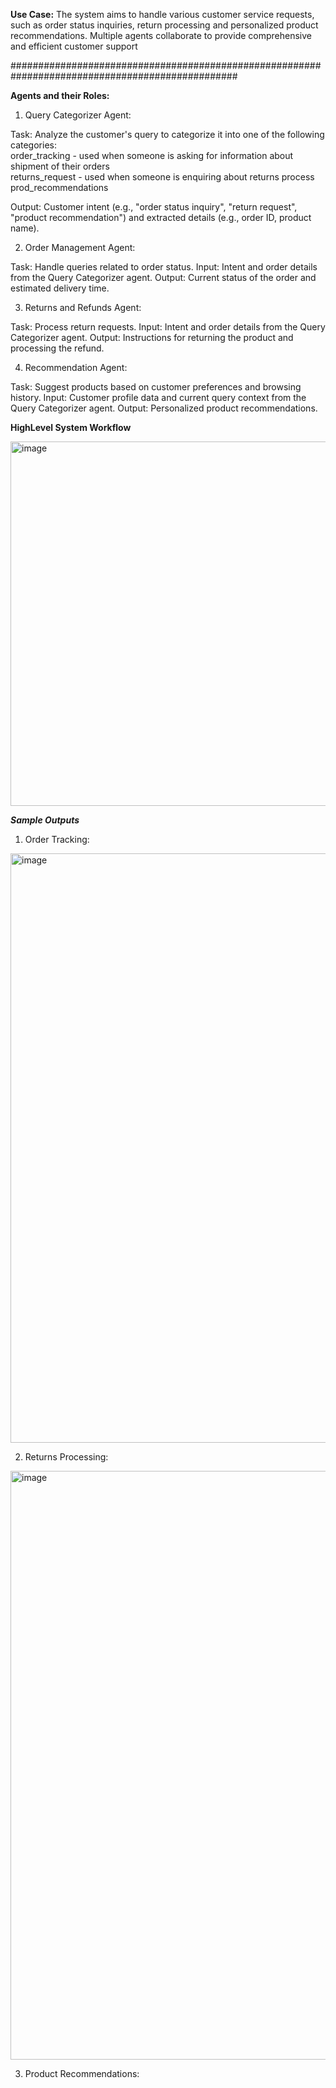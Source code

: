 **Use Case:**
The system aims to handle various customer service requests, such as order status inquiries, 
return processing and personalized product recommendations. Multiple agents collaborate to provide comprehensive and efficient customer support

#################################################################################################

**Agents and their Roles:**

  1. Query Categorizer Agent:
  
  Task: Analyze the customer's query to categorize it into one of the following categories: \
              order_tracking - used when someone is asking for information about shipment of their orders \
              returns_request - used when someone is enquiring about returns process \
              prod_recommendations
              
  Output: Customer intent (e.g., "order status inquiry", "return request", "product recommendation") and extracted details (e.g., order ID, product name).

  2. Order Management Agent:
  
  Task: Handle queries related to order status.
  Input: Intent and order details from the Query Categorizer agent.
  Output: Current status of the order and estimated delivery time.

  3. Returns and Refunds Agent:
  
  Task: Process return requests.
  Input: Intent and order details from the Query Categorizer agent.
  Output: Instructions for returning the product and processing the refund.

  4. Recommendation Agent:
  
  Task: Suggest products based on customer preferences and browsing history.
  Input: Customer profile data and current query context from the Query Categorizer agent.
  Output: Personalized product recommendations.

**HighLevel System Workflow**

<img width="583" alt="image" src="https://github.com/shaikasheesh/crew_ai_agents/assets/63601317/b789b978-f121-4934-9c03-6ecf6d885a4e">



_**Sample Outputs**_

1. Order Tracking:

<img width="943" alt="image" src="https://github.com/shaikasheesh/crew_ai_agents/assets/63601317/d0b27499-5249-4b66-9de5-1c3aa3ebcb3c">

2. Returns Processing:

<img width="942" alt="image" src="https://github.com/shaikasheesh/crew_ai_agents/assets/63601317/2fa91ced-bf4c-4d49-a81e-286d9f541715">

3. Product Recommendations:

